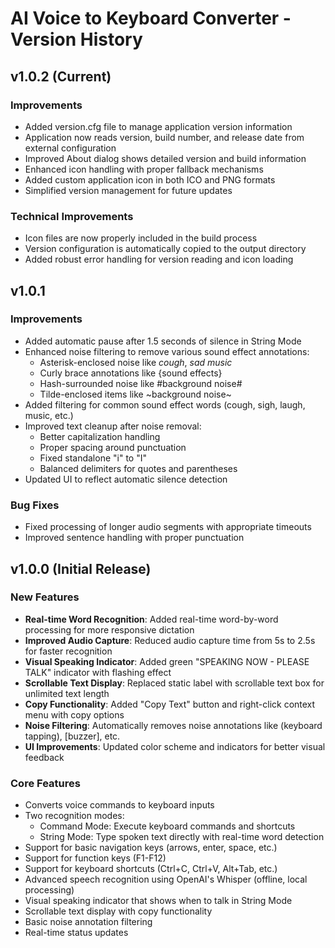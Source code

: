# AI Voice to Keyboard Converter - Version History

## v1.0.2 (Current)

### Improvements
- Added version.cfg file to manage application version information
- Application now reads version, build number, and release date from external configuration
- Improved About dialog shows detailed version and build information
- Enhanced icon handling with proper fallback mechanisms
- Added custom application icon in both ICO and PNG formats
- Simplified version management for future updates

### Technical Improvements
- Icon files are now properly included in the build process
- Version configuration is automatically copied to the output directory
- Added robust error handling for version reading and icon loading

## v1.0.1

### Improvements
- Added automatic pause after 1.5 seconds of silence in String Mode
- Enhanced noise filtering to remove various sound effect annotations:
  - Asterisk-enclosed noise like *cough*, *sad music*
  - Curly brace annotations like {sound effects}
  - Hash-surrounded noise like #background noise#
  - Tilde-enclosed items like ~background noise~
- Added filtering for common sound effect words (cough, sigh, laugh, music, etc.)
- Improved text cleanup after noise removal:
  - Better capitalization handling
  - Proper spacing around punctuation
  - Fixed standalone "i" to "I"
  - Balanced delimiters for quotes and parentheses
- Updated UI to reflect automatic silence detection

### Bug Fixes
- Fixed processing of longer audio segments with appropriate timeouts
- Improved sentence handling with proper punctuation

## v1.0.0 (Initial Release)

### New Features
- **Real-time Word Recognition**: Added real-time word-by-word processing for more responsive dictation
- **Improved Audio Capture**: Reduced audio capture time from 5s to 2.5s for faster recognition
- **Visual Speaking Indicator**: Added green "SPEAKING NOW - PLEASE TALK" indicator with flashing effect
- **Scrollable Text Display**: Replaced static label with scrollable text box for unlimited text length
- **Copy Functionality**: Added "Copy Text" button and right-click context menu with copy options
- **Noise Filtering**: Automatically removes noise annotations like (keyboard tapping), [buzzer], etc.
- **UI Improvements**: Updated color scheme and indicators for better visual feedback

### Core Features
- Converts voice commands to keyboard inputs
- Two recognition modes:
  - Command Mode: Execute keyboard commands and shortcuts
  - String Mode: Type spoken text directly with real-time word detection
- Support for basic navigation keys (arrows, enter, space, etc.)
- Support for function keys (F1-F12)
- Support for keyboard shortcuts (Ctrl+C, Ctrl+V, Alt+Tab, etc.)
- Advanced speech recognition using OpenAI's Whisper (offline, local processing)
- Visual speaking indicator that shows when to talk in String Mode
- Scrollable text display with copy functionality
- Basic noise annotation filtering
- Real-time status updates
